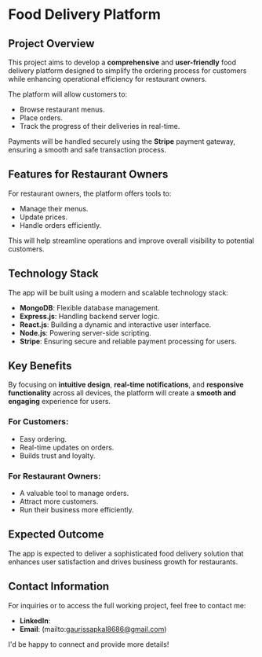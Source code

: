 # Food Delivery Platform

## Project Overview

This project aims to develop a **comprehensive** and **user-friendly** food delivery platform designed to simplify the ordering process for customers while enhancing operational efficiency for restaurant owners. 

The platform will allow customers to:
- Browse restaurant menus.
- Place orders.
- Track the progress of their deliveries in real-time.

Payments will be handled securely using the **Stripe** payment gateway, ensuring a smooth and safe transaction process.

## Features for Restaurant Owners

For restaurant owners, the platform offers tools to:
- Manage their menus.
- Update prices.
- Handle orders efficiently.

This will help streamline operations and improve overall visibility to potential customers.

## Technology Stack

The app will be built using a modern and scalable technology stack:
- **MongoDB**: Flexible database management.
- **Express.js**: Handling backend server logic.
- **React.js**: Building a dynamic and interactive user interface.
- **Node.js**: Powering server-side scripting.
- **Stripe**: Ensuring secure and reliable payment processing for users.

## Key Benefits

By focusing on **intuitive design**, **real-time notifications**, and **responsive functionality** across all devices, the platform will create a **smooth and engaging** experience for users.

### For Customers:
- Easy ordering.
- Real-time updates on orders.
- Builds trust and loyalty.

### For Restaurant Owners:
- A valuable tool to manage orders.
- Attract more customers.
- Run their business more efficiently.

## Expected Outcome

The app is expected to deliver a sophisticated food delivery solution that enhances user satisfaction and drives business growth for restaurants.

## Contact Information

For inquiries or to access the full working project, feel free to contact me:

- **LinkedIn**: 
- **Email**: (mailto:gaurissapkal8686@gmail.com)

I'd be happy to connect and provide more details!
